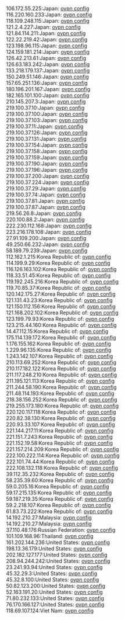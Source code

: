 106.172.55.225:Japan: [ovpn config](vpn/106_172_55_225.ovpn)  
116.220.160.233:Japan: [ovpn config](vpn/116_220_160_233.ovpn)  
118.109.248.115:Japan: [ovpn config](vpn/118_109_248_115.ovpn)  
121.2.4.227:Japan: [ovpn config](vpn/121_2_4_227.ovpn)  
121.84.114.211:Japan: [ovpn config](vpn/121_84_114_211.ovpn)  
122.22.219.42:Japan: [ovpn config](vpn/122_22_219_42.ovpn)  
123.198.96.115:Japan: [ovpn config](vpn/123_198_96_115.ovpn)  
124.159.181.214:Japan: [ovpn config](vpn/124_159_181_214.ovpn)  
126.42.213.61:Japan: [ovpn config](vpn/126_42_213_61.ovpn)  
126.63.183.242:Japan: [ovpn config](vpn/126_63_183_242.ovpn)  
133.218.179.137:Japan: [ovpn config](vpn/133_218_179_137.ovpn)  
150.249.51.146:Japan: [ovpn config](vpn/150_249_51_146.ovpn)  
157.65.251.136:Japan: [ovpn config](vpn/157_65_251_136.ovpn)  
180.196.201.167:Japan: [ovpn config](vpn/180_196_201_167.ovpn)  
182.165.101.100:Japan: [ovpn config](vpn/182_165_101_100.ovpn)  
210.145.207.3:Japan: [ovpn config](vpn/210_145_207_3.ovpn)  
219.100.37.10:Japan: [ovpn config](vpn/219_100_37_10.ovpn)  
219.100.37.100:Japan: [ovpn config](vpn/219_100_37_100.ovpn)  
219.100.37.103:Japan: [ovpn config](vpn/219_100_37_103.ovpn)  
219.100.37.11:Japan: [ovpn config](vpn/219_100_37_11.ovpn)  
219.100.37.126:Japan: [ovpn config](vpn/219_100_37_126.ovpn)  
219.100.37.131:Japan: [ovpn config](vpn/219_100_37_131.ovpn)  
219.100.37.154:Japan: [ovpn config](vpn/219_100_37_154.ovpn)  
219.100.37.158:Japan: [ovpn config](vpn/219_100_37_158.ovpn)  
219.100.37.159:Japan: [ovpn config](vpn/219_100_37_159.ovpn)  
219.100.37.190:Japan: [ovpn config](vpn/219_100_37_190.ovpn)  
219.100.37.196:Japan: [ovpn config](vpn/219_100_37_196.ovpn)  
219.100.37.200:Japan: [ovpn config](vpn/219_100_37_200.ovpn)  
219.100.37.224:Japan: [ovpn config](vpn/219_100_37_224.ovpn)  
219.100.37.29:Japan: [ovpn config](vpn/219_100_37_29.ovpn)  
219.100.37.74:Japan: [ovpn config](vpn/219_100_37_74.ovpn)  
219.100.37.81:Japan: [ovpn config](vpn/219_100_37_81.ovpn)  
219.100.37.87:Japan: [ovpn config](vpn/219_100_37_87.ovpn)  
219.56.26.8:Japan: [ovpn config](vpn/219_56_26_8.ovpn)  
220.100.88.2:Japan: [ovpn config](vpn/220_100_88_2.ovpn)  
222.230.112.168:Japan: [ovpn config](vpn/222_230_112_168.ovpn)  
223.216.178.108:Japan: [ovpn config](vpn/223_216_178_108.ovpn)  
27.91.109.200:Japan: [ovpn config](vpn/27_91_109_200.ovpn)  
49.250.66.232:Japan: [ovpn config](vpn/49_250_66_232.ovpn)  
58.189.79.239:Japan: [ovpn config](vpn/58_189_79_239.ovpn)  
112.162.1.215:Korea Republic of: [ovpn config](vpn/112_162_1_215.ovpn)  
114.199.9.29:Korea Republic of: [ovpn config](vpn/114_199_9_29.ovpn)  
116.126.163.102:Korea Republic of: [ovpn config](vpn/116_126_163_102.ovpn)  
118.33.51.45:Korea Republic of: [ovpn config](vpn/118_33_51_45.ovpn)  
119.192.245.216:Korea Republic of: [ovpn config](vpn/119_192_245_216.ovpn)  
119.70.85.37:Korea Republic of: [ovpn config](vpn/119_70_85_37.ovpn)  
120.142.175.27:Korea Republic of: [ovpn config](vpn/120_142_175_27.ovpn)  
121.131.43.23:Korea Republic of: [ovpn config](vpn/121_131_43_23.ovpn)  
121.150.112.156:Korea Republic of: [ovpn config](vpn/121_150_112_156.ovpn)  
121.168.202.102:Korea Republic of: [ovpn config](vpn/121_168_202_102.ovpn)  
123.199.79.93:Korea Republic of: [ovpn config](vpn/123_199_79_93.ovpn)  
123.215.44.160:Korea Republic of: [ovpn config](vpn/123_215_44_160.ovpn)  
14.47.112.15:Korea Republic of: [ovpn config](vpn/14_47_112_15.ovpn)  
175.114.139.172:Korea Republic of: [ovpn config](vpn/175_114_139_172.ovpn)  
1.176.155.162:Korea Republic of: [ovpn config](vpn/1_176_155_162.ovpn)  
1.229.96.135:Korea Republic of: [ovpn config](vpn/1_229_96_135.ovpn)  
1.243.142.107:Korea Republic of: [ovpn config](vpn/1_243_142_107.ovpn)  
210.113.69.252:Korea Republic of: [ovpn config](vpn/210_113_69_252.ovpn)  
210.117.182.122:Korea Republic of: [ovpn config](vpn/210_117_182_122.ovpn)  
211.117.248.210:Korea Republic of: [ovpn config](vpn/211_117_248_210.ovpn)  
211.195.121.113:Korea Republic of: [ovpn config](vpn/211_195_121_113.ovpn)  
211.244.58.190:Korea Republic of: [ovpn config](vpn/211_244_58_190.ovpn)  
211.48.114.193:Korea Republic of: [ovpn config](vpn/211_48_114_193.ovpn)  
218.38.156.252:Korea Republic of: [ovpn config](vpn/218_38_156_252.ovpn)  
219.255.173.180:Korea Republic of: [ovpn config](vpn/219_255_173_180.ovpn)  
220.120.117.118:Korea Republic of: [ovpn config](vpn/220_120_117_118.ovpn)  
220.82.38.130:Korea Republic of: [ovpn config](vpn/220_82_38_130.ovpn)  
220.93.33.107:Korea Republic of: [ovpn config](vpn/220_93_33_107.ovpn)  
221.144.217.11:Korea Republic of: [ovpn config](vpn/221_144_217_11.ovpn)  
221.151.7.243:Korea Republic of: [ovpn config](vpn/221_151_7_243.ovpn)  
221.152.19.58:Korea Republic of: [ovpn config](vpn/221_152_19_58.ovpn)  
221.157.214.209:Korea Republic of: [ovpn config](vpn/221_157_214_209.ovpn)  
222.100.222.114:Korea Republic of: [ovpn config](vpn/222_100_222_114.ovpn)  
222.101.74.44:Korea Republic of: [ovpn config](vpn/222_101_74_44.ovpn)  
222.108.132.118:Korea Republic of: [ovpn config](vpn/222_108_132_118.ovpn)  
39.112.35.232:Korea Republic of: [ovpn config](vpn/39_112_35_232.ovpn)  
58.235.39.60:Korea Republic of: [ovpn config](vpn/58_235_39_60.ovpn)  
59.0.205.16:Korea Republic of: [ovpn config](vpn/59_0_205_16.ovpn)  
59.17.215.135:Korea Republic of: [ovpn config](vpn/59_17_215_135.ovpn)  
59.187.219.35:Korea Republic of: [ovpn config](vpn/59_187_219_35.ovpn)  
59.2.218.107:Korea Republic of: [ovpn config](vpn/59_2_218_107.ovpn)  
61.83.73.222:Korea Republic of: [ovpn config](vpn/61_83_73_222.ovpn)  
14.192.210.27:Malaysia: [ovpn config](vpn/14_192_210_27.ovpn)  
14.192.210.27:Malaysia: [ovpn config](vpn/14_192_210_27.ovpn)  
37.110.48.176:Russian Federation: [ovpn config](vpn/37_110_48_176.ovpn)  
101.109.168.96:Thailand: [ovpn config](vpn/101_109_168_96.ovpn)  
161.202.144.236:United States: [ovpn config](vpn/161_202_144_236.ovpn)  
198.13.36.179:United States: [ovpn config](vpn/198_13_36_179.ovpn)  
202.182.127.177:United States: [ovpn config](vpn/202_182_127_177.ovpn)  
208.94.244.242:United States: [ovpn config](vpn/208_94_244_242.ovpn)  
23.241.93.94:United States: [ovpn config](vpn/23_241_93_94.ovpn)  
45.32.29.3:United States: [ovpn config](vpn/45_32_29_3.ovpn)  
45.32.8.100:United States: [ovpn config](vpn/45_32_8_100.ovpn)  
50.82.123.200:United States: [ovpn config](vpn/50_82_123_200.ovpn)  
52.163.191.20:United States: [ovpn config](vpn/52_163_191_20.ovpn)  
71.80.232.133:United States: [ovpn config](vpn/71_80_232_133.ovpn)  
76.170.166.127:United States: [ovpn config](vpn/76_170_166_127.ovpn)  
118.69.107.124:Viet Nam: [ovpn config](vpn/118_69_107_124.ovpn)  
